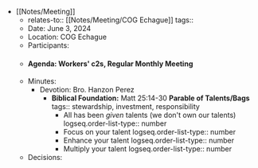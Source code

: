 - [[Notes/Meeting]]
	- relates-to:: [[Notes/Meeting/COG Echague]] 
	  tags::
	- Date: June 3, 2024
	- Location: COG Echague
	- Participants:
	- #### Agenda: Workers' c2s, Regular Monthly Meeting
	- Minutes:
		- Devotion: Bro. Hanzon Perez
			- **Biblical Foundation:** Matt 25:14-30 **Parable of Talents/Bags**
			  tags:: stewardship, investment, responsibility
				- All has been *given* talents (we don't own our talents)
				  logseq.order-list-type:: number
				- Focus on your talent
				  logseq.order-list-type:: number
				- Enhance your talent
				  logseq.order-list-type:: number
				- Multiply your talent
				  logseq.order-list-type:: number
	- Decisions: